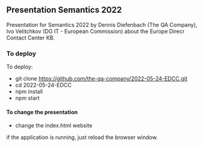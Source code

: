 ## Presentation Semantics 2022

Presentation for Semantics 2022 by Dennis Diefenbach (The QA Company), Ivo Velitchkov (DG IT - European Commission) about the Europe Direcr Contact Center KB.

### To deploy

To deploy:
- git clone https://github.com/the-qa-company/2022-05-24-EDCC.git
- cd 2022-05-24-EDCC
- npm install
- npm start

#### To change the presentation

- change the index.html website

if the application is running, just reload the browser window.
